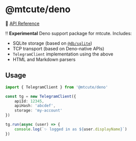 # @mtcute/deno

📖 [API Reference](https://ref.mtcute.dev/modules/_mtcute_deno.html)

‼️ **Experimental** Deno support package for mtcute. Includes:
- SQLite storage (based on [`@db/sqlite`](https://jsr.io/@db/sqlite))
- TCP transport (based on Deno-native APIs)
- `TelegramClient` implementation using the above
- HTML and Markdown parsers

## Usage

```typescript
import { TelegramClient } from '@mtcute/deno'

const tg = new TelegramClient({
    apiId: 12345,
    apiHash: 'abcdef',
    storage: 'my-account'
})

tg.run(async (user) => {
    console.log(`✨ logged in as ${user.displayName}`)
})
```

